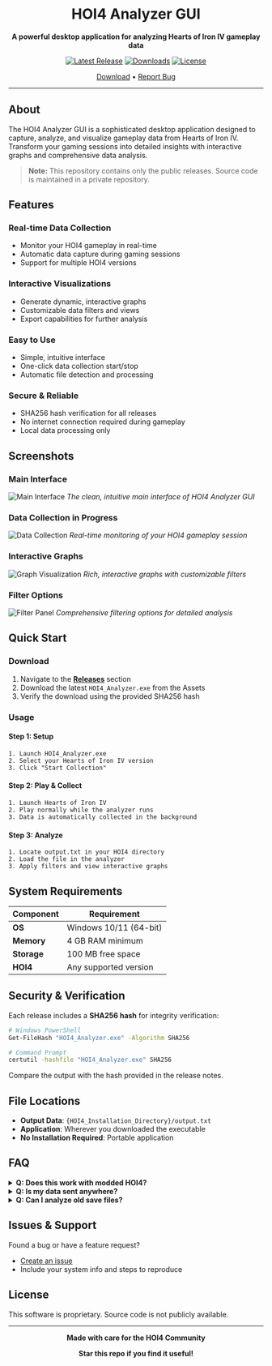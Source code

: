<div align="center">

# HOI4 Analyzer GUI

**A powerful desktop application for analyzing Hearts of Iron IV gameplay data**

[![Latest Release](https://img.shields.io/github/v/release/zVSciy/Hoi4GraphToolReleases?style=for-the-badge)](https://github.com/zVSciy/Hoi4GraphToolReleases/releases)
[![Downloads](https://img.shields.io/github/downloads/zVSciy/Hoi4GraphToolReleases/total?style=for-the-badge)](https://github.com/zVSciy/Hoi4GraphToolReleases/releases)
[![License](https://img.shields.io/badge/License-Private-red?style=for-the-badge)](#)

[Download](https://github.com/zVSciy/Hoi4GraphToolReleases/releases) • [Report Bug](https://github.com/zVSciy/Hoi4GraphToolReleases/issues)

</div>

---

## About

The HOI4 Analyzer GUI is a sophisticated desktop application designed to capture, analyze, and visualize gameplay data from Hearts of Iron IV. Transform your gaming sessions into detailed insights with interactive graphs and comprehensive data analysis.

> **Note:** This repository contains only the public releases. Source code is maintained in a private repository.

## Features

### **Real-time Data Collection**
- Monitor your HOI4 gameplay in real-time
- Automatic data capture during gaming sessions
- Support for multiple HOI4 versions

### **Interactive Visualizations**
- Generate dynamic, interactive graphs
- Customizable data filters and views
- Export capabilities for further analysis

### **Easy to Use**
- Simple, intuitive interface
- One-click data collection start/stop
- Automatic file detection and processing

### **Secure & Reliable**
- SHA256 hash verification for all releases
- No internet connection required during gameplay
- Local data processing only

## Screenshots

### Main Interface
![Main Interface](/assets/Overview.png)
*The clean, intuitive main interface of HOI4 Analyzer GUI*

### Data Collection in Progress
![Data Collection](/assets/Live%20Dashboard.png)
*Real-time monitoring of your HOI4 gameplay session*

### Interactive Graphs
![Graph Visualization](/assets/Military%20IC.png)
*Rich, interactive graphs with customizable filters*

### Filter Options
![Filter Panel](/assets/File%20Comparison.png)
*Comprehensive filtering options for detailed analysis*

## Quick Start

### Download

1. Navigate to the **[Releases](https://github.com/zVSciy/Hoi4GraphToolReleases/releases)** section
2. Download the latest `HOI4_Analyzer.exe` from the Assets
3. Verify the download using the provided SHA256 hash

### Usage

#### **Step 1: Setup**
```
1. Launch HOI4_Analyzer.exe
2. Select your Hearts of Iron IV version
3. Click "Start Collection"
```

#### **Step 2: Play & Collect**
```
1. Launch Hearts of Iron IV
2. Play normally while the analyzer runs
3. Data is automatically collected in the background
```

#### **Step 3: Analyze**
```
1. Locate output.txt in your HOI4 directory
2. Load the file in the analyzer
3. Apply filters and view interactive graphs
```

## System Requirements

| Component | Requirement |
|-----------|------------|
| **OS** | Windows 10/11 (64-bit) |
| **Memory** | 4 GB RAM minimum |
| **Storage** | 100 MB free space |
| **HOI4** | Any supported version |

## Security & Verification

Each release includes a **SHA256 hash** for integrity verification:

```bash
# Windows PowerShell
Get-FileHash "HOI4_Analyzer.exe" -Algorithm SHA256

# Command Prompt
certutil -hashfile "HOI4_Analyzer.exe" SHA256
```

Compare the output with the hash provided in the release notes.

## File Locations

- **Output Data**: `{HOI4_Installation_Directory}/output.txt`
- **Application**: Wherever you downloaded the executable
- **No Installation Required**: Portable application

## FAQ

<details>
<summary><strong>Q: Does this work with modded HOI4?</strong></summary>
<br>
A: Yes, the analyzer works with most HOI4 modifications. Select the appropriate game version when starting collection.
</details>

<details>
<summary><strong>Q: Is my data sent anywhere?</strong></summary>
<br>
A: No, all data processing is done locally on your machine. No internet connection is required during analysis.
</details>

<details>
<summary><strong>Q: Can I analyze old save files?</strong></summary>
<br>
A: The application is designed for real-time collection. For existing saves, you would need to load and play them while collection is active.
</details>

## Issues & Support

Found a bug or have a feature request?
- [Create an issue](https://github.com/zVSciy/Hoi4GraphToolReleases/issues)
- Include your system info and steps to reproduce

## License

This software is proprietary. Source code is not publicly available.

---

<div align="center">

**Made with care for the HOI4 Community**

**Star this repo if you find it useful!**

</div>

